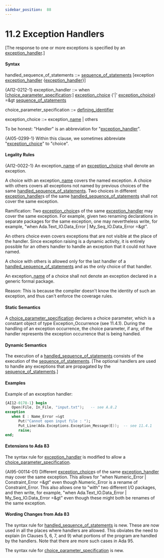```yaml
---
sidebar_position:  88
---
```


# 11.2  Exception Handlers

[The response to one or more exceptions is specified by an [exception_handler](./AA-11.2#S0305).] 


#### Syntax

handled_sequence_of_statements<a id="S0304"></a> ::= 
     [sequence_of_statements](./AA-5.1#S0166)
  [exception
     [exception_handler](./AA-11.2#S0305)
    {[exception_handler](./AA-11.2#S0305)}]

{AI12-0212-1} exception_handler<a id="S0305"></a> ::= 
  when [[choice_parameter_specification](./AA-11.2#S0306):] [exception_choice](./AA-11.2#S0307) {'|' [exception_choice](./AA-11.2#S0307)} =&gt
     [sequence_of_statements](./AA-5.1#S0166)

choice_parameter_specification<a id="S0306"></a> ::= [defining_identifier](./AA-3.1#S0022)

exception_choice<a id="S0307"></a> ::= exception_[name](./AA-4.1#S0091) | others

To be honest: "Handler" is an abbreviation for "[exception_handler](./AA-11.2#S0305)".

{AI05-0299-1} Within this clause, we sometimes abbreviate "[exception_choice](./AA-11.2#S0307)" to "choice". 


#### Legality Rules

{AI12-0022-1} An exception_[name](./AA-4.1#S0091) of an [exception_choice](./AA-11.2#S0307) shall denote an exception.

A choice with an exception_[name](./AA-4.1#S0091) covers the named exception. A choice with others covers all exceptions not named by previous choices of the same [handled_sequence_of_statements](./AA-11.2#S0304). Two choices in different [exception_handler](./AA-11.2#S0305)s of the same [handled_sequence_of_statements](./AA-11.2#S0304) shall not cover the same exception. 

Ramification: Two [exception_choice](./AA-11.2#S0307)s of the same [exception_handler](./AA-11.2#S0305) may cover the same exception. For example, given two renaming declarations in separate packages for the same exception, one may nevertheless write, for example, "when Ada.Text_IO.Data_Error | My_Seq_IO.Data_Error =&gt".

An others choice even covers exceptions that are not visible at the place of the handler. Since exception raising is a dynamic activity, it is entirely possible for an others handler to handle an exception that it could not have named. 

A choice with others is allowed only for the last handler of a [handled_sequence_of_statements](./AA-11.2#S0304) and as the only choice of that handler.

An exception_[name](./AA-4.1#S0091) of a choice shall not denote an exception declared in a generic formal package. 

Reason: This is because the compiler doesn't know the identity of such an exception, and thus can't enforce the coverage rules. 


#### Static Semantics

A [choice_parameter_specification](./AA-11.2#S0306) declares a choice parameter, which is a constant object of type Exception_Occurrence (see 11.4.1). During the handling of an exception occurrence, the choice parameter, if any, of the handler represents the exception occurrence that is being handled.


#### Dynamic Semantics

The execution of a [handled_sequence_of_statements](./AA-11.2#S0304) consists of the execution of the [sequence_of_statements](./AA-5.1#S0166). [The optional handlers are used to handle any exceptions that are propagated by the [sequence_of_statements](./AA-5.1#S0166).] 


#### Examples

Example of an exception handler: 

```ada
{AI12-0178-1} begin
   Open(File, In_File, "input.txt");   -- see A.8.2
exception
   when E : Name_Error =&gt
      Put("Cannot open input file : ");
      Put_Line(Ada.Exceptions.Exception_Message(E));  -- see 11.4.1
      raise;
end;

```


#### Extensions to Ada 83

The syntax rule for [exception_handler](./AA-11.2#S0305) is modified to allow a [choice_parameter_specification](./AA-11.2#S0306).

{AI95-00114-01} Different [exception_choice](./AA-11.2#S0307)s of the same [exception_handler](./AA-11.2#S0305) may cover the same exception. This allows for "when Numeric_Error | Constraint_Error =&gt" even though Numeric_Error is a rename of Constraint_Error. This also allows one to "with" two different I/O packages, and then write, for example, "when Ada.Text_IO.Data_Error | My_Seq_IO.Data_Error =&gt" even though these might both be renames of the same exception. 


#### Wording Changes from Ada 83

The syntax rule for [handled_sequence_of_statements](./AA-11.2#S0304) is new. These are now used in all the places where handlers are allowed. This obviates the need to explain (in Clauses 5, 6, 7, and 9) what portions of the program are handled by the handlers. Note that there are more such cases in Ada 95.

The syntax rule for [choice_parameter_specification](./AA-11.2#S0306) is new. 

